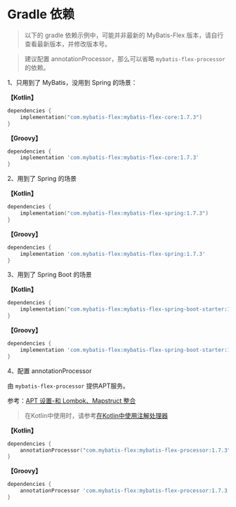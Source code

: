 # Gradle 依赖

> 以下的 gradle 依赖示例中，可能并非最新的 MyBatis-Flex 版本，请自行查看最新版本，并修改版本号。

> 建议配置 annotationProcessor，那么可以省略 `mybatis-flex-processor` 的依赖。

1、只用到了 MyBatis，没用到 Spring 的场景：

**【Kotlin】**

```kotlin
dependencies {
    implementation("com.mybatis-flex:mybatis-flex-core:1.7.3")
}
```

**【Groovy】**

```groovy
dependencies {
    implementation 'com.mybatis-flex:mybatis-flex-core:1.7.3'
}
```

2、用到了 Spring 的场景

**【Kotlin】**

```kotlin
dependencies {
    implementation("com.mybatis-flex:mybatis-flex-spring:1.7.3")
}
```

**【Groovy】**

```groovy
dependencies {
    implementation 'com.mybatis-flex:mybatis-flex-spring:1.7.3'
}
```

3、用到了 Spring Boot 的场景

**【Kotlin】**

```kotlin
dependencies {
    implementation("com.mybatis-flex:mybatis-flex-spring-boot-starter:1.7.3")
}
```

**【Groovy】**

```groovy
dependencies {
    implementation 'com.mybatis-flex:mybatis-flex-spring-boot-starter:1.7.3'
}
```

4、配置 annotationProcessor

由 `mybatis-flex-processor` 提供APT服务。

参考：[APT 设置-和 Lombok、Mapstruct 整合](../others/apt.md)

> 在Kotlin中使用时，请参考[在Kotlin中使用注解处理器](../others/kapt.md)

**【Kotlin】**

```kotlin
dependencies {
    annotationProcessor("com.mybatis-flex:mybatis-flex-processor:1.7.3")
}
```

**【Groovy】**

```groovy
dependencies {
    annotationProcessor 'com.mybatis-flex:mybatis-flex-processor:1.7.3'
}
```
